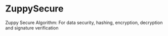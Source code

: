 # ZuppySecure
Zuppy Secure Algorithm: For data security, hashing, encryption, decryption and signature verification
